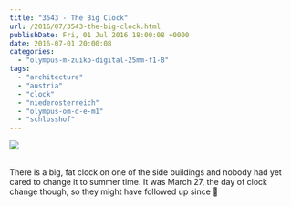 ```yaml
---
title: "3543 - The Big Clock"
url: /2016/07/3543-the-big-clock.html
publishDate: Fri, 01 Jul 2016 18:00:08 +0000
date: 2016-07-01 20:00:08
categories: 
  - "olympus-m-zuiko-digital-25mm-f1-8"
tags: 
  - "architecture"
  - "austria"
  - "clock"
  - "niederosterreich"
  - "olympus-om-d-e-m1"
  - "schlosshof"
---
```

<div class="container">
<div class="center"><a target="_blank" href="https://d25zfm9zpd7gm5.cloudfront.net/1200x1200/2016/20160327_102833_lr.jpg"><img class="webfeedsFeaturedVisual" src="https://d25zfm9zpd7gm5.cloudfront.net/0600x0600/2016/20160327_102833_lr.jpg" /></a></div>
</div>
<br />

There is a big, fat clock on one of the side buildings and nobody had yet cared to change it to summer time. It was March 27, the day of clock change though, so they might have followed up since 🙂
